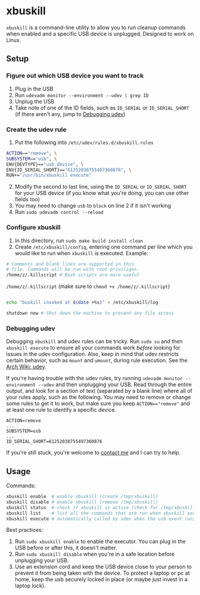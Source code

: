 # xbuskill

`xbuskill` is a command-line utility to allow you to run cleanup commands when
enabled and a specific USB device is unplugged. Designed to work on Linux.

## Setup

### Figure out which USB device you want to track

1. Plug in the USB
2. Run `udevadm monitor --environment --udev | grep ID`
3. Unplug the USB
4. Take note of one of the ID fields, such as `ID_SERIAL` or `ID_SERIAL_SHORT` (if there aren't any, jump to [Debugging udev](#debugging-udev))

### Create the udev rule

1. Put the following into `/etc/udev/rules.d/xbuskill.rules`
```sh
ACTION=="remove", \
SUBSYSTEM=="usb", \
ENV{DEVTYPE}=="usb_device", \
ENV{ID_SERIAL_SHORT}=="61252038755497360876", \
RUN+="/usr/bin/xbuskill execute"
```
2. Modify the second to last line, using the `ID_SERIAL` or `ID_SERIAL_SHORT` for
   your USB device (if you know what you're doing, you can use other fields too)
3. You may need to change `usb` to `block` on line 2 if it isn't working
4. Run `sudo udevadm control --reload`

### Configure xbuskill

1. In this directory, run `sudo make build install clean`
2. Create `/etc/xbuskill/config`, entering one command per line which you would like to run when `xbuskill` is executed. Example:
```sh
# Comments and blank lines are supported in this
# file. Commands will be run with root priviliges.
/home/z/.killscript # Bash scripts are more useful
```
`/home/z/.killscript` (make sure to `chmod +x /home/z/.killscript`)
```sh

echo "buskill invoked at $(date +%s)" > /etc/xbuskill/log

shutdown now # Shut down the machine to prevent any file access
```

### Debugging udev

Debugging `xbuskill` and udev rules can be tricky. Run `sudo su` and then `xbuskill execute` to ensure all your commands work *before* looking for issues in the udev configuration. Also, keep in mind that udev restricts certain behavior, such as `mount` and `umount`, during rule execution. See the [Arch Wiki: udev](https://wiki.archlinux.org/title/Udev).

If you're having trouble with the udev rules, try running `udevadm monitor --environment --udev` and then unplugging your USB. Read through the entire output, and look for a section of text (separated by a blank line) where all of your rules apply, such as the following. You may need to remove or change some rules to get it to work, but make sure you keep `ACTION=="remove"` and at least one rule to identify a specific device.
```
ACTION=remove
...
SUBSYSTEM=usb
...
ID_SERIAL_SHORT=61252038755497360876
```

If you're still stuck, you're welcome to [contact me](https://zytekaron.com/contact) and I can try to help.

## Usage

Commands:
```sh
xbuskill enable  # enable xbuskill (create /tmp/xbuskill)
xbuskill disable # enable xbuskill (remove /tmp/xbuskill)
xbuskill status  # check if xbuskill is active (check for /tmp/xbuskill)
xbuskill list    # list all the commands that are run when xbuskill executes
xbuskill execute # automatically called by udev when the usb event runs
```

Best practices:
1. Run `sudo xbuskill enable` to enable the executor. You can plug in the USB before or after this, it doesn't matter.
2. Run `sudo xbuskill disable` when you're in a safe location before unplugging your USB.
3. Use an extension cord and keep the USB device close to your person to prevent it from being taken with the device.
   To protect a laptop or pc at home, keep the usb securely locked in place (or maybe just invest in a laptop lock).
